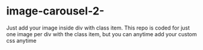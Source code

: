 # image-carousel-2-
Just add your image inside div with class item. This repo is coded for just one image per div with the class item, but you can anytime add your custom css anytime
